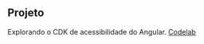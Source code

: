 ## Projeto
Explorando o CDK de acessibilidade do Angular. [Codelab](https://codelabs.developers.google.com/angular-a11y#0)
